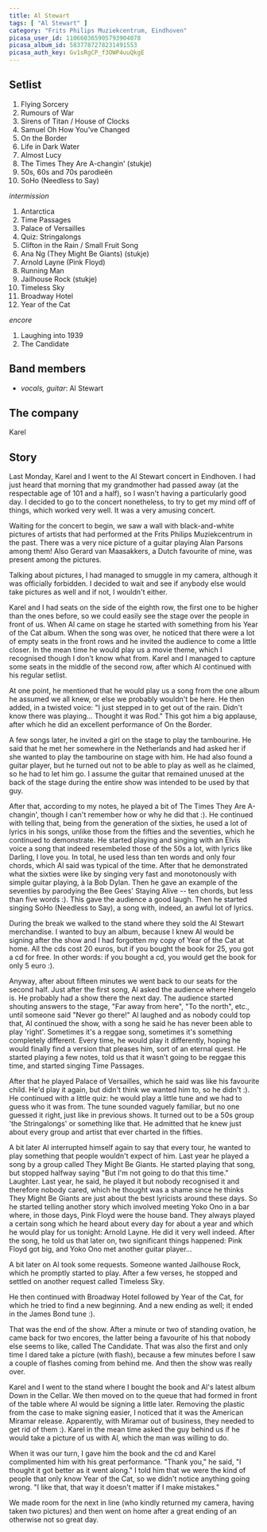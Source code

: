 ```yaml
---
title: Al Stewart
tags: [ "Al Stewart" ]
category: "Frits Philips Muziekcentrum, Eindhoven"
picasa_user_id: 110660365905793904078
picasa_album_id: 5837787278231491553
picasa_auth_key: Gv1sRgCP_f3OWP4uuQkgE
---
```

Setlist
-------
1. Flying Sorcery
1. Rumours of War
1. Sirens of Titan / House of Clocks
1. Samuel Oh How You've Changed
1. On the Border
1. Life in Dark Water
1. Almost Lucy
1. The Times They Are A-changin' (stukje)
1. 50s, 60s and 70s parodieën
1. SoHo (Needless to Say)

_intermission_

1. Antarctica
1. Time Passages
1. Palace of Versailles
1. Quiz: Stringalongs
1. Clifton in the Rain / Small Fruit Song
1. Ana Ng (They Might Be Giants) (stukje)
1. Arnold Layne (Pink Floyd)
1. Running Man
1. Jailhouse Rock (stukje)
1. Timeless Sky
1. Broadway Hotel
1. Year of the Cat

_encore_

1. Laughing into 1939
1. The Candidate

Band members
------------
* _vocals, guitar_: Al Stewart

The company
-----------
Karel

Story
-----
Last Monday, Karel and I went to the Al Stewart concert in Eindhoven. I had just heard that morning that my grandmother had passed away (at the respectable age of 101 and a half), so I wasn't having a particularly good day. I decided to go to the concert nonetheless, to try to get my mind off of things, which worked very well. It was a very amusing concert.

Waiting for the concert to begin, we saw a wall with black-and-white pictures of artists that had performed at the Frits Philips Muziekcentrum in the past. There was a very nice picture of a guitar playing Alan Parsons among them! Also Gerard van Maasakkers, a Dutch favourite of mine, was present among the pictures.

Talking about pictures, I had managed to smuggle in my camera, although it was officially forbidden. I decided to wait and see if anybody else would take pictures as well and if not, I wouldn't either.

Karel and I had seats on the side of the eighth row, the first one to be higher than the ones before, so we could easily see the stage over the people in front of us. When Al came on stage he started with something from his Year of the Cat album. When the song was over, he noticed that there were a lot of empty seats in the front rows and he invited the audience to come a little closer. In the mean time he would play us a movie theme, which I recognised though I don't know what from. Karel and I managed to capture some seats in the middle of the second row, after which Al continued with his regular setlist.

At one point, he mentioned that he would play us a song from the one album he assumed we all knew, or else we probably wouldn't be here. He then added, in a twisted voice: "I just stepped in to get out of the rain. Didn't know there was playing... Thought it was Rod." This got him a big applause, after which he did an excellent performance of On the Border.

A few songs later, he invited a girl on the stage to play the tambourine. He said that he met her somewhere in the Netherlands and had asked her if she wanted to play the tambourine on stage with him. He had also found a guitar player, but he turned out not to be able to play as well as he claimed, so he had to let him go. I assume the guitar that remained unused at the back of the stage during the entire show was intended to be used by that guy.

After that, according to my notes, he played a bit of The Times They Are A-changin', though I can't remember how or why he did that :). He continued with telling that, being from the generation of the sixties, he used a lot of lyrics in his songs, unlike those from the fifties and the seventies, which he continued to demonstrate. He started playing and singing with an Elvis voice a song that indeed resembeled those of the 50s a lot, with lyrics like Darling, I love you. In total, he used less than ten words and only four chords, which Al said was typical of the time. After that he demonstrated what the sixties were like by singing very fast and monotonously with simple guitar playing, à la Bob Dylan. Then he gave an example of the seventies by parodying the Bee Gees' Staying Alive -- ten chords, but less than five words :). This gave the audience a good laugh. Then he started singing SoHo (Needless to Say), a song with, indeed, an awful lot of lyrics.

During the break we walked to the stand where they sold the Al Stewart merchandise. I wanted to buy an album, because I knew Al would be signing after the show and I had forgotten my copy of Year of the Cat at home. All the cds cost 20 euros, but if you bought the book for 25, you got a cd for free. In other words: if you bought a cd, you would get the book for only 5 euro :).

Anyway, after about fifteen minutes we went back to our seats for the second half. Just after the first song, Al asked the audience where Hengelo is. He probably had a show there the next day. The audience started shouting answers to the stage, "Far away from here", "To the north", etc., until someone said "Never go there!" Al laughed and as nobody could top that, Al continued the show, with a song he said he has never been able to play 'right'. Sometimes it's a reggae song, sometimes it's something completely different. Every time, he would play it differently, hoping he would finally find a version that pleases him, sort of an eternal quest. He started playing a few notes, told us that it wasn't going to be reggae this time, and started singing Time Passages.

After that he played Palace of Versailles, which he said was like his favourite child. He'd play it again, but didn't think we wanted him to, so he didn't :). He continued with a little quiz: he would play a little tune and we had to guess who it was from. The tune sounded vaguely familiar, but no one guessed it right, just like in previous shows. It turned out to be a 50s group 'the Stringalongs' or something like that. He admitted that he knew just about every group and artist that ever charted in the fifties.

A bit later Al interrupted himself again to say that every tour, he wanted to play something that people wouldn't expect of him. Last year he played a song by a group called They Might Be Giants. He started playing that song, but stopped halfway saying "But I'm not going to do that this time." Laughter. Last year, he said, he played it but nobody recognised it and therefore nobody cared, which he thought was a shame since he thinks They Might Be Giants are just about the best lyricists around these days. So he started telling another story which involved meeting Yoko Ono in a bar where, in those days, Pink Floyd were the house band. They always played a certain song which he heard about every day for about a year and which he would play for us tonight: Arnold Layne. He did it very well indeed. After the song, he told us that later on, two significant things happened: Pink Floyd got big, and Yoko Ono met another guitar player...

A bit later on Al took some requests. Someone wanted Jailhouse Rock, which he promptly started to play. After a few verses, he stopped and settled on another request called Timeless Sky.

He then continued with Broadway Hotel followed by Year of the Cat, for which he tried to find a new beginning. And a new ending as well; it ended in the James Bond tune :).

That was the end of the show. After a minute or two of standing ovation, he came back for two encores, the latter being a favourite of his that nobody else seems to like, called The Candidate. That was also the first and only time I dared take a picture (with flash), because a few minutes before I saw a couple of flashes coming from behind me. And then the show was really over.

Karel and I went to the stand where I bought the book and Al's latest album Down in the Cellar. We then moved on to the queue that had formed in front of the table where Al would be signing a little later. Removing the plastic from the case to make signing easier, I noticed that it was the American Miramar release. Apparently, with Miramar out of business, they needed to get rid of them :). Karel in the mean time asked the guy behind us if he would take a picture of us with Al, which the man was willing to do.

When it was our turn, I gave him the book and the cd and Karel complimented him with his great performance. "Thank you," he said, "I thought it got better as it went along." I told him that we were the kind of people that only know Year of the Cat, so we didn't notice anything going wrong. "I like that, that way it doesn't matter if I make mistakes."

We made room for the next in line (who kindly returned my camera, having taken two pictures) and then went on home after a great ending of an otherwise not so great day.
